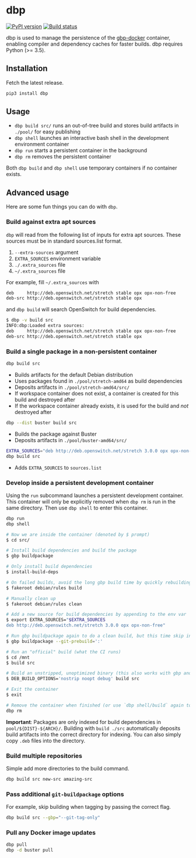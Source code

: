 # dbp

[![PyPI version](https://badge.fury.io/py/dbp.svg)](https://pypi.org/project/dbp/)
[![Build status](https://badge.buildkite.com/1767c846c36bcae205347eb72a5396be1474608249b0849f16.svg)](https://buildkite.com/opx/opx-infra-dbp)

dbp is used to manage the persistence of the [gbp-docker](https://github.com/opx-infra/gbp-docker) container, enabling compiler and dependency caches for faster builds. dbp requires Python (>= 3.5).

## Installation

Fetch the latest release.

```bash
pip3 install dbp
```

## Usage

* `dbp build src/` runs an out-of-tree build and stores build artifacts in `./pool/` for easy publishing
* `dbp shell` launches an interactive bash shell in the development environment container
* `dbp run` starts a persistent container in the background
* `dbp rm` removes the persistent container

Both `dbp build` and `dbp shell` use temporary containers if no container exists.

## Advanced usage

Here are some fun things you can do with `dbp`.

### Build against extra apt sources

`dbp` will read from the following list of inputs for extra apt sources. These sources must be in standard sources.list format.

1. `--extra-sources` argument
1. `EXTRA_SOURCES` environment variable
1. `./.extra_sources` file
1. `~/.extra_sources` file

For example, fill `~/.extra_sources` with
```bash
deb     http://deb.openswitch.net/stretch stable opx opx-non-free
deb-src http://deb.openswitch.net/stretch stable opx
```
and `dbp build` will search OpenSwitch for build dependencies.

```bash
$ dbp -v build src
INFO:dbp:Loaded extra sources:
deb     http://deb.openswitch.net/stretch stable opx opx-non-free
deb-src http://deb.openswitch.net/stretch stable opx
```

### Build a single package in a non-persistent container

```bash
dbp build src
```

* Builds artifacts for the default Debian distribution
* Uses packages found in `./pool/stretch-amd64` as build dependencies
* Deposits artifacts in `./pool/stretch-amd64/src/`
* If workspace container does not exist, a container is created for this build and destroyed after
* If the workspace container already exists, it is used for the build and *not* destroyed after

```bash
dbp --dist buster build src
```

* Builds the package against Buster
* Deposits artifacts in `./pool/buster-amd64/src/`

```bash
EXTRA_SOURCES="deb http://deb.openswitch.net/stretch 3.0.0 opx opx-non-free"
dbp build src
```

* Adds `EXTRA_SOURCES` to `sources.list`

### Develop inside a persistent development container

Using the `run` subcommand launches a persistent development container. This container will only be explicitly removed when `dbp rm` is run in the same directory. Then use `dbp shell` to enter this container.

```bash
dbp run
dbp shell

# Now we are inside the container (denoted by $ prompt)
$ cd src/

# Install build dependencies and build the package
$ gbp buildpackage

# Only install build dependencies
$ install-build-deps

# On failed builds, avoid the long gbp build time by quickly rebuilding
$ fakeroot debian/rules build

# Manually clean up
$ fakeroot debian/rules clean

# Add a new source for build dependencies by appending to the env var
$ export EXTRA_SOURCES="$EXTRA_SOURCES
deb http://deb.openswitch.net/stretch 3.0.0 opx opx-non-free"

# Run gbp buildpackage again to do a clean build, but this time skip installing build deps
$ gbp buildpackage --git-prebuild=':'

# Run an "official" build (what the CI runs)
$ cd /mnt
$ build src

# Build an unstripped, unoptimized binary (this also works with gbp and debian/rules)
$ DEB_BUILD_OPTIONS='nostrip noopt debug' build src

# Exit the container
$ exit

# Remove the container when finished (or use `dbp shell/build` again to re-enter the same container)
dbp rm
```

**Important**: Packages are only indexed for build dependencies in `pool/${DIST}-${ARCH}/`. Building with `build ./src` automatically deposits build artifacts into the correct directory for indexing. You can also simply copy `.deb` files into the directory.

### Build multiple repositories

Simple add more directories to the build command.

```bash
dbp build src new-src amazing-src
```

### Pass additional `git-buildpackage` options

For example, skip building when tagging by passing the correct flag.

```bash
dbp build src --gbp="--git-tag-only"
```

### Pull any Docker image updates

```bash
dbp pull
dbp -d buster pull
```

